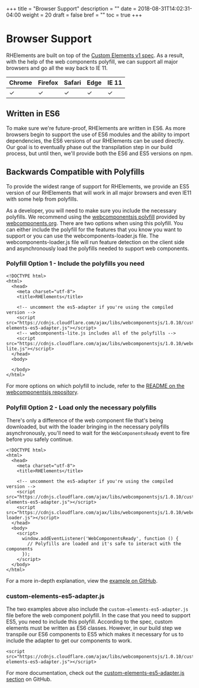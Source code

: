 +++
title = "Browser Support"
description = ""
date = 2018-08-31T14:02:31-04:00
weight = 20
draft = false
bref = ""
toc = true
+++

# Browser Support

RHElements are built on top of the [Custom Elements v1 spec](https://w3c.github.io/webcomponents/spec/custom/). As a result, with the help of the web components polyfill, we can support all major browsers and go all the way back to IE 11.

| Chrome   | Firefox  | Safari   | Edge     | IE 11    |
|:---------|:---------|:---------|:---------|:---------|
| &#10003; | &#10003; | &#10003; | &#10003; | &#10003; |

## Written in ES6

To make sure we're future-proof, RHElements are written in ES6. As more browsers begin to support the use of ES6 modules and the ability to import dependencies, the ES6 versions of our RHElements can be used directly. Our goal is to eventually phase out the transpilation step in our build process, but until then, we'll provide both the ES6 and ES5 versions on npm.

## Backwards Compatible with Polyfills

To provide the widest range of support for RHElements, we provide an ES5 version of our RHElements that will work in all major browsers and even IE11 with some help from polyfills.

As a developer, you will need to make sure you include the necessary polyfills. We recommend using the [webcomponentsjs polyfill](https://github.com/WebComponents/webcomponentsjs) provided by [webcomponents.org](https://www.webcomponents.org/). There are two options when using this polyfill. You can either include the polyfill for the features that you know you want to support or you can use the webcomponents-loader.js file. The webcomponents-loader.js file will run feature detection on the client side and asynchronously load the polyfills needed to support web components.

### Polyfill Option 1 - Include the polyfills you need
```
<!DOCTYPE html>
<html>
  <head>
    <meta charset="utf-8">
    <title>RHElements</title>

    <!-- uncomment the es5-adapter if you're using the compiled version -->
    <script src="https://cdnjs.cloudflare.com/ajax/libs/webcomponentsjs/1.0.10/custom-elements-es5-adapter.js"></script>
    <!-- webcomponents-lite.js includes all of the polyfills -->
    <script src="https://cdnjs.cloudflare.com/ajax/libs/webcomponentsjs/1.0.10/webcomponents-lite.js"></script>
  </head>
  <body>

  </body>
</html>
```

For more options on which polyfill to include, refer to the [README on the webcomponentsjs repository](https://github.com/WebComponents/webcomponentsjs#how-to-use).

### Polyfill Option 2 - Load only the necessary polyfills

There's only a difference of the web component file that's being downloaded, but with the loader bringing in the necessary polyfills asynchronously, you'll need to wait for the `WebComponentsReady` event to fire before you safely continue.

```
<!DOCTYPE html>
<html>
  <head>
    <meta charset="utf-8">
    <title>RHElements</title>

    <!-- uncomment the es5-adapter if you're using the compiled version -->
    <script src="https://cdnjs.cloudflare.com/ajax/libs/webcomponentsjs/1.0.10/custom-elements-es5-adapter.js"></script>
    <script src="https://cdnjs.cloudflare.com/ajax/libs/webcomponentsjs/1.0.10/webcomponents-loader.js"></script>
  </head>
  <body>
    <script>
      window.addEventListener('WebComponentsReady', function () {
        // Polyfills are loaded and it's safe to interact with the components
      });
    </script>
  </body>
</html>
```

For a more in-depth explanation, view the [example on GitHub](https://github.com/WebComponents/webcomponentsjs#webcomponents-loaderjs).

### custom-elements-es5-adapter.js

The two examples above also include the `custom-elements-es5-adapter.js` file before the web component polyfill. In the case that you need to support ES5, you need to include this polyfill. According to the spec, custom elements must be written as ES6 classes. However, in our build step we transpile our ES6 components to ES5 which makes it necessary for us to include the adapter to get our components to work.

```
<script src="https://cdnjs.cloudflare.com/ajax/libs/webcomponentsjs/1.0.10/custom-elements-es5-adapter.js"></script>
```

For more documentation, check out the [custom-elements-es5-adapter.js section](https://github.com/WebComponents/webcomponentsjs#custom-elements-es5-adapterjs) on GitHub.
